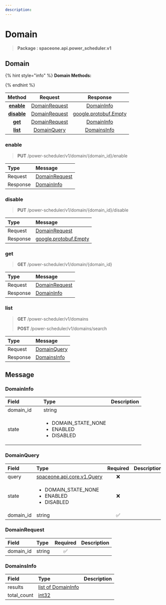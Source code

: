 ```yaml
---
description:  
---
```

# Domain

>  **Package : spaceone.api.power_scheduler.v1**

## Domain

{% hint style="info" %}
**Domain Methods:**

{%  endhint %}


| Method | Request | Response |
| :-----: | :--------: | :--------: |
| [**enable**](domain.md#enable)|   [DomainRequest](domain.md#domainrequest) |   [DomainInfo](domain.md#domaininfo) |
| [**disable**](domain.md#disable)|   [DomainRequest](domain.md#domainrequest) |  [google.protobuf.Empty](https://github.com/protocolbuffers/protobuf/blob/master/src/google/protobuf/empty.proto)|
| [**get**](domain.md#get)|   [DomainRequest](domain.md#domainrequest) |   [DomainInfo](domain.md#domaininfo) |
| [**list**](domain.md#list)|   [DomainQuery](domain.md#domainquery) |   [DomainsInfo](domain.md#domainsinfo) | 
 

 
### enable
> **PUT** /power-scheduler/v1/domain/{domain_id}/enable
>


| Type | Message |
| :--- | :--- |
| Request | [DomainRequest](domain.md#domainrequest) |
| Response |  [DomainInfo](domain.md#domaininfo)  |
 
 

 
### disable
> **PUT** /power-scheduler/v1/domain/{domain_id}/disable
>


| Type | Message |
| :--- | :--- |
| Request | [DomainRequest](domain.md#domainrequest) |
| Response | [google.protobuf.Empty](https://github.com/protocolbuffers/protobuf/blob/master/src/google/protobuf/empty.proto) |
 
 

 
### get
> **GET** /power-scheduler/v1/domain/{domain_id}
>


| Type | Message |
| :--- | :--- |
| Request | [DomainRequest](domain.md#domainrequest) |
| Response |  [DomainInfo](domain.md#domaininfo)  |
 
 

 
### list
> **GET** /power-scheduler/v1/domains
>
> **POST** /power-scheduler/v1/domains/search



| Type | Message |
| :--- | :--- |
| Request | [DomainQuery](domain.md#domainquery) |
| Response |  [DomainsInfo](domain.md#domainsinfo)  |


## 

## Message

### DomainInfo
<table>
  <thead>
    <tr>
      <th style="text-align:left; width:100px;">Field</th>
      <th style="text-align:left">Type</th>
      <th style="text-align:left">Description</th>
    </tr>
  </thead>
  <tbody>
    <tr>
      <td style="text-align:left; width:100px;">domain_id</td>
      <td style="text-align:left">string</td>
<td style="text-align:left"></td>

   </tr>
    <tr>
      <td style="text-align:left; width:100px;">state</td>
      <td style="text-align:left"><ul>
          	<li>DOMAIN_STATE_NONE</li>
          	<li>ENABLED</li>
          	<li>DISABLED</li>
        </ul></td>
<td style="text-align:left"></td>

   </tr>
  </tbody>
</table>



### DomainQuery
<table>
  <thead>
    <tr>
      <th style="text-align:left; width:100px;">Field</th>
      <th style="text-align:left">Type</th>
      <th style="text-align:center">Required</th>
      <th style="text-align:left">Description</th>
    </tr>
  </thead>
  <tbody>
    <tr>
      <td style="text-align:left; width:100px;">query</td>
      <td style="text-align:left"><a href="https://spaceone-dev.gitbook.io/api-reference/common-v1/search-query">spaceone.api.core.v1.Query</a></td>
<td style="text-align:center">❌</td>
<td style="text-align:left"></td>
   </tr>
    <tr>
      <td style="text-align:left; width:100px;">state</td>
      <td style="text-align:left"><ul>
          	<li>DOMAIN_STATE_NONE</li>
          	<li>ENABLED</li>
          	<li>DISABLED</li>
        </ul></td>
<td style="text-align:center">❌</td>
<td style="text-align:left"></td>
   </tr>
    <tr>
      <td style="text-align:left; width:100px;">domain_id</td>
      <td style="text-align:left">string</td>
<td style="text-align:center">✅</td>
<td style="text-align:left"></td>
   </tr>
  </tbody>
</table>



### DomainRequest
| Field | Type | Required | Description |
| :--- | :--- | :---: | :--- |
| domain_id |string|✅| |

### DomainsInfo
| Field | Type |  Description |
| :--- | :--- | :--- |
| results |[list of DomainInfo](domain.md#domaininfo) | |
| total_count |[int32](https://github.com/protocolbuffers/protobuf/blob/master/src/google/protobuf/type.proto) | |
